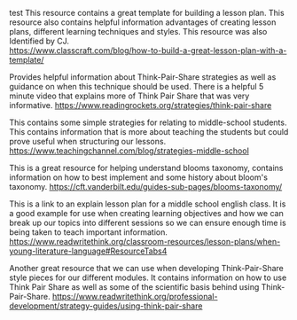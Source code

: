 test
This resource contains a great template for building a lesson plan. This resource also contains helpful information advantages of creating lesson plans, different learning techniques and styles. This resource was also Identified by CJ. <br>
https://www.classcraft.com/blog/how-to-build-a-great-lesson-plan-with-a-template/

Provides helpful information about Think-Pair-Share strategies as well as guidance on when this technique should be used. There is a helpful 5 minute video that explains more of Think Pair Share that was very informative.
https://www.readingrockets.org/strategies/think-pair-share

This contains some simple strategies for relating to middle-school students. This contains information that is more about teaching the students but could prove useful when structuring our lessons. 
https://www.teachingchannel.com/blog/strategies-middle-school

This is a great resource for helping understand blooms taxonomy, contains information on how to best implement and some history about bloom's taxonomy. 
https://cft.vanderbilt.edu/guides-sub-pages/blooms-taxonomy/

This is a link to an explain lesson plan for a middle school english class. It is a good example for use when creating learning objectives and how we can break up our topics into different sessions so we can ensure enough time is being taken to teach important information. 
https://www.readwritethink.org/classroom-resources/lesson-plans/when-young-literature-language#ResourceTabs4

Another great resource that we can use when developing Think-Pair-Share style pieces for our different modules. It contains information on how to use Think Pair Share as well as some of the scientific basis behind using Think-Pair-Share. 
https://www.readwritethink.org/professional-development/strategy-guides/using-think-pair-share  
